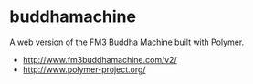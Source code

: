 buddhamachine
=============

A web version of the FM3 Buddha Machine built with Polymer.
* http://www.fm3buddhamachine.com/v2/
* http://www.polymer-project.org/
